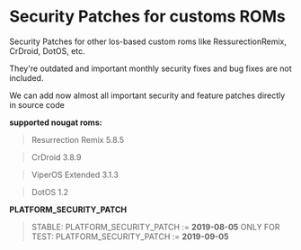 Security Patches for customs ROMs
===========
Security Patches for other los-based custom roms like RessurectionRemix, CrDroid, DotOS, etc.

They're outdated and important monthly security fixes and bug fixes are not included.

We can add now almost all important security and feature patches directly in source code

**supported nougat roms:**
> Resurrection Remix 5.8.5

> CrDroid 3.8.9 

> ViperOS Extended 3.1.3 

> DotOS 1.2

**PLATFORM_SECURITY_PATCH**
> STABLE:
> PLATFORM_SECURITY_PATCH := **2019-08-05**
> ONLY FOR TEST:
> PLATFORM_SECURITY_PATCH := **2019-09-05**
